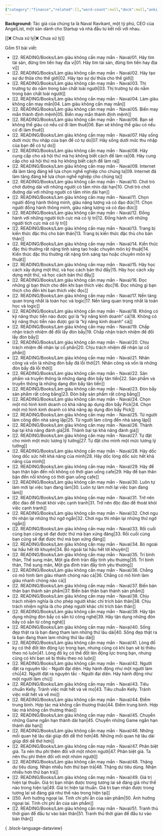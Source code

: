 ```yaml
---
{"category":"finance","related":[],"word-count":null,"deck":null,"anki tags":null,"dg-hide":true,"author":["Naval Ravikant"],"type":"book","dg-publish":true,"tags":["rich","PTBT","Naval-Ravikant","finance"],"title":"💸 Làm giàu không cần may mắn","permalink":"/2-reading/books/lam-giau-khong-can-may-man-naval/lam-giau-khong-can-may-man/","hide":true,"dgPassFrontmatter":true}
---
```


**Background:** Tác giả của chúng ta là Naval Ravikant, một tỷ phú, CEO của AngelList, một sàn dành cho Startup và nhà đầu tư kết nối với nhau.

[[❌ Chưa xử lý\|❌ Chưa xử lý]]

Gồm 51 bài viết:

- [[2. READING/Books/Làm giàu không cần may mắn - Naval/01. Hãy tìm tài sản, đừng tìm tiền hay địa vị\|01. Hãy tìm tài sản, đừng tìm tiền hay địa vị]]
- [[2. READING/Books/Làm giàu không cần may mắn - Naval/02. Hãy tạo sự dư thừa cho thế giới\|02. Hãy tạo sự dư thừa cho thế giới]]
- [[2. READING/Books/Làm giàu không cần may mắn - Naval/03. Thị trường tự do nằm trong bản chất loài người\|03. Thị trường tự do nằm trong bản chất loài người]]
- [[2. READING/Books/Làm giàu không cần may mắn - Naval/04. Làm giàu không cần may mắn\|04. Làm giàu không cần may mắn]]
- [[2. READING/Books/Làm giàu không cần may mắn - Naval/05. Biến may mắn thành định mệnh\|05. Biến may mắn thành định mệnh]]
- [[2. READING/Books/Làm giàu không cần may mắn - Naval/06. Bạn sẽ không thể giàu có nếu cứ đi làm thuê\|06. Bạn sẽ không thể giàu có nếu cứ đi làm thuê]]
- [[2. READING/Books/Làm giàu không cần may mắn - Naval/07. Hãy sống dưới mức thu nhập của bạn để có tự do\|07. Hãy sống dưới mức thu nhập của bạn để có tự do]]
- [[2. READING/Books/Làm giàu không cần may mắn - Naval/08. Hãy cung cấp cho xã hội thứ mà họ không biết cách để làm ra\|08. Hãy cung cấp cho xã hội thứ mà họ không biết cách để làm ra]]
- [[2. READING/Books/Làm giàu không cần may mắn - Naval/09. Internet đã làm tăng đáng kể lựa chọn nghề nghiệp cho chúng ta\|09. Internet đã làm tăng đáng kể lựa chọn nghề nghiệp cho chúng ta]]
- [[2. READING/Books/Làm giàu không cần may mắn - Naval/10. Chơi trò chơi đường dài với những người có tầm nhìn dài hạn\|10. Chơi trò chơi đường dài với những người có tầm nhìn dài hạn]]
- [[2. READING/Books/Làm giàu không cần may mắn - Naval/11. Chọn người đồng hành thông minh, giàu năng lượng và có đạo đức\|11. Chọn người đồng hành thông minh, giàu năng lượng và có đạo đức]]
- [[2. READING/Books/Làm giàu không cần may mắn - Naval/12. Đồng hành với những người tích cực mà có lý trí\|12. Đồng hành với những người tích cực mà có lý trí]]
- [[2. READING/Books/Làm giàu không cần may mắn - Naval/13. Trang bị kiến thức đặc thù cho bản thân\|13. Trang bị kiến thức đặc thù cho bản thân]]
- [[2. READING/Books/Làm giàu không cần may mắn - Naval/14. Kiến thức đặc thù thường rất nặng tính sáng tạo hoặc chuyên môn kỹ thuật\|14. Kiến thức đặc thù thường rất nặng tính sáng tạo hoặc chuyên môn kỹ thuật]]
- [[2. READING/Books/Làm giàu không cần may mắn - Naval/15. Hãy học cách xây dựng một thứ, và học cách bán thứ đấy\|15. Hãy học cách xây dựng một thứ, và học cách bán thứ đấy]]
- [[2. READING/Books/Làm giàu không cần may mắn - Naval/16. Đọc những gì bạn thích cho đến khi bạn thích việc đọc\|16. Đọc những gì bạn thích cho đến khi bạn thích việc đọc]]
- [[2. READING/Books/Làm giàu không cần may mắn - Naval/17. Nền tảng quan trọng nhất là toán học và logic\|17. Nền tảng quan trọng nhất là toán học và logic]]
- [[2. READING/Books/Làm giàu không cần may mắn - Naval/18. Không có kỹ năng thực tiễn nào được gọi là “kỹ năng kinh doanh” cả\|18. Không có kỹ năng thực tiễn nào được gọi là “kỹ năng kinh doanh” cả]]
- [[2. READING/Books/Làm giàu không cần may mắn - Naval/19. Chấp nhận trách nhiệm để đổi lấy đòn bẩy\|19. Chấp nhận trách nhiệm để đổi lấy đòn bẩy]]
- [[2. READING/Books/Làm giàu không cần may mắn - Naval/20. Chịu trách nhiệm để nhận lại cổ phần\|20. Chịu trách nhiệm để nhận lại cổ phần]]
- [[2. READING/Books/Làm giàu không cần may mắn - Naval/21. Nhân công và vốn là những đòn bẩy đã lỗi thời\|21. Nhân công và vốn là những đòn bẩy đã lỗi thời]]
- [[2. READING/Books/Làm giàu không cần may mắn - Naval/22. Sản phẩm và truyền thông là những dạng đòn bẩy tân tiến\|22. Sản phẩm và truyền thông là những dạng đòn bẩy tân tiến]]
- [[2. READING/Books/Làm giàu không cần may mắn - Naval/23. Đòn bẩy sản phẩm rất công bằng\|23. Đòn bẩy sản phẩm rất công bằng]]
- [[2. READING/Books/Làm giàu không cần may mắn - Naval/24. Chọn một mô hình kinh doanh có khả năng áp dụng đòn bẩy Pick\|24. Chọn một mô hình kinh doanh có khả năng áp dụng đòn bẩy Pick]]
- [[2. READING/Books/Làm giàu không cần may mắn - Naval/25. Từ người làm công đến nhà sáng lập\|25. Từ người làm công đến nhà sáng lập]]
- [[2. READING/Books/Làm giàu không cần may mắn - Naval/26. Thành bại tại khả năng đánh giá\|26. Thành bại tại khả năng đánh giá]]
- [[2. READING/Books/Làm giàu không cần may mắn - Naval/27. Tự đặt cho mình một mức lương lý tưởng\|27. Tự đặt cho mình một mức lương lý tưởng]]
- [[2. READING/Books/Làm giàu không cần may mắn - Naval/28. Hãy dốc lòng dốc sức hết khả năng của mình\|28. Hãy dốc lòng dốc sức hết khả năng của mình]]
- [[2. READING/Books/Làm giàu không cần may mắn - Naval/29. Hãy để bạn thân bận đến nỗi không có thời gian uống cafe\|29. Hãy để bạn thân bận đến nỗi không có thời gian uống cafe]]
- [[2. READING/Books/Làm giàu không cần may mắn - Naval/30. Luôn tự làm mới lại việc bạn đang làm\|30. Luôn tự làm mới lại việc bạn đang làm]]
- [[2. READING/Books/Làm giàu không cần may mắn - Naval/31. Trở nên độc đáo để thoát khỏi việc cạnh tranh\|31. Trở nên độc đáo để thoát khỏi việc cạnh tranh]]
- [[2. READING/Books/Làm giàu không cần may mắn - Naval/32. Chơi ngu thì nhận lại những thứ ngớ ngẩn\|32. Chơi ngu thì nhận lại những thứ ngớ ngẩn]]
- [[2. READING/Books/Làm giàu không cần may mắn - Naval/33. Rồi cuối cùng bạn cũng sẽ đạt được thứ mà bạn xứng đáng\|33. Rồi cuối cùng bạn cũng sẽ đạt được thứ mà bạn xứng đáng]]
- [[2. READING/Books/Làm giàu không cần may mắn - Naval/34. Bỏ ngoài tai hầu hết lời khuyên\|34. Bỏ ngoài tai hầu hết lời khuyên]]
- [[2. READING/Books/Làm giàu không cần may mắn - Naval/35. Trí bình thản, Thể sung mãn, Một gia đình tràn đầy tình yêu thương\|35. Trí bình thản, Thể sung mãn, Một gia đình tràn đầy tình yêu thương]]
- [[2. READING/Books/Làm giàu không cần may mắn - Naval/36. Chẳng có mô hình làm giàu nhanh chóng nào cả\|36. Chẳng có mô hình làm giàu nhanh chóng nào cả]]
- [[2. READING/Books/Làm giàu không cần may mắn - Naval/37. Biến bản thân bạn thành sản phẩm\|37. Biến bản thân bạn thành sản phẩm]]
- [[2. READING/Books/Làm giàu không cần may mắn - Naval/38. Chịu trách nhiệm nghĩa là cho phép người khác chỉ trích bản thân\|38. Chịu trách nhiệm nghĩa là cho phép người khác chỉ trích bản thân]]
- [[2. READING/Books/Làm giàu không cần may mắn - Naval/39. Hãy tận dụng những đòn bẩy có sẵn từ công nghệ\|39. Hãy tận dụng những đòn bẩy có sẵn từ công nghệ]]
- [[2. READING/Books/Làm giàu không cần may mắn - Naval/40. Sống đẹp thật ra là bạn đang tham lam những thứ lâu dài\|40. Sống đẹp thật ra là bạn đang tham lam những thứ lâu dài]]
- [[2. READING/Books/Làm giàu không cần may mắn - Naval/41. Lòng đố kỵ có thể đốt lên động lực trong bạn, nhưng cũng có khi bạn sẽ bị thiêu theo nó luôn\|41. Lòng đố kỵ có thể đốt lên động lực trong bạn, nhưng cũng có khi bạn sẽ bị thiêu theo nó luôn]]
- [[2. READING/Books/Làm giàu không cần may mắn - Naval/42. Người đặt ra nguyên tắc - Người đại diện. Hãy hành động như một người làm chủ\|42. Người đặt ra nguyên tắc - Người đại diện. Hãy hành động như một người làm chủ]]
- [[2. READING/Books/Làm giàu không cần may mắn - Naval/43. Tiêu chuẩn Kelly. Tránh việc mất hết và về mo\|43. Tiêu chuẩn Kelly. Tránh việc mất hết và về mo]]
- [[2. READING/Books/Làm giàu không cần may mắn - Naval/44. Điểm trung bình. Hợp tác mà không cần thương thảo\|44. Điểm trung bình. Hợp tác mà không cần thương thảo]]
- [[2. READING/Books/Làm giàu không cần may mắn - Naval/45. Chuyển những Game ngắn hạn thành dài hạn\|45. Chuyển những Game ngắn hạn thành dài hạn]]
- [[2. READING/Books/Làm giàu không cần may mắn - Naval/46. Những mối quan hệ lâu dài giúp đời dễ thở hơn\|46. Những mối quan hệ lâu dài giúp đời dễ thở hơn]]
- [[2. READING/Books/Làm giàu không cần may mắn - Naval/47. Phân biệt giá. Ta nên thu phí thêm đối với một nhóm người\|47. Phân biệt giá. Ta nên thu phí thêm đối với một nhóm người]]
- [[2. READING/Books/Làm giàu không cần may mắn - Naval/48. Thặng dư tiêu dùng. Nhận nhiều hơn thứ bạn trả\|48. Thặng dư tiêu dùng. Nhận nhiều hơn thứ bạn trả]]
- [[2. READING/Books/Làm giàu không cần may mắn - Naval/49. Giá trị hiện tại thuần. Giá trị bạn nhận được trong tương lai sẽ đáng giá như thế nào trong hiện tại\|49. Giá trị hiện tại thuần. Giá trị bạn nhận được trong tương lai sẽ đáng giá như thế nào trong hiện tại]]
- [[50. Ảnh hưởng ngoại lai. Tính chi phí ẩn của sản phẩm\|50. Ảnh hưởng ngoại lai. Tính chi phí ẩn của sản phẩm]]
- [[2. READING/Books/Làm giàu không cần may mắn - Naval/51. Tranh thủ thời gian để đầu tư vào bản thân\|51. Tranh thủ thời gian để đầu tư vào bản thân]]

{ .block-language-dataview}